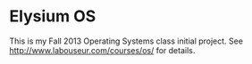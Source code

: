 Elysium OS
============

This is my Fall 2013 Operating Systems class initial project.
See http://www.labouseur.com/courses/os/ for details.
